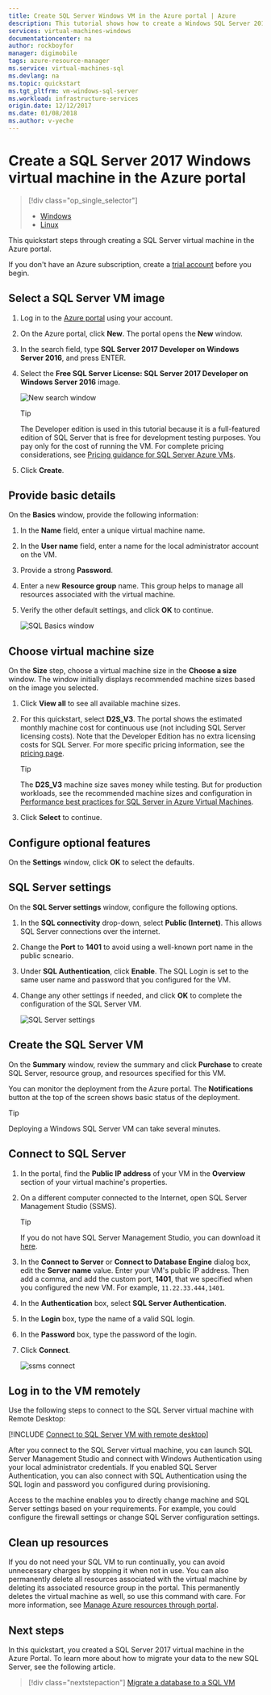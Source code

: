 ```yaml
---
title: Create SQL Server Windows VM in the Azure portal | Azure
description: This tutorial shows how to create a Windows SQL Server 2017 virtual machine in the Azure portal.
services: virtual-machines-windows
documentationcenter: na
author: rockboyfor
manager: digimobile
tags: azure-resource-manager
ms.service: virtual-machines-sql
ms.devlang: na
ms.topic: quickstart
ms.tgt_pltfrm: vm-windows-sql-server
ms.workload: infrastructure-services
origin.date: 12/12/2017
ms.date: 01/08/2018
ms.author: v-yeche
---
```


# Create a SQL Server 2017 Windows virtual machine in the Azure portal

> [!div class="op_single_selector"]
> * [Windows](quickstart-sql-vm-create-portal.md)
> * [Linux](../../linux/sql/provision-sql-server-linux-virtual-machine.md)

This quickstart steps through creating a SQL Server virtual machine in the Azure portal.

If you don't have an Azure subscription, create a [trial account](https://www.azure.cn/pricing/1rmb-trial) before you begin.

## <a id="select"></a> Select a SQL Server VM image

1. Log in to the [Azure portal](https://portal.azure.cn) using your account.

1. On the Azure portal, click **New**. The portal opens the **New** window.

1. In the search field, type **SQL Server 2017 Developer on Windows Server 2016**, and press ENTER.

1. Select the **Free SQL Server License: SQL Server 2017 Developer on Windows Server 2016** image.

   ![New search window](./media/quickstart-sql-vm-create-portal/newsearch.png)

   > [!TIP]
   > The Developer edition is used in this tutorial because it is a full-featured edition of SQL Server that is free for development testing purposes. You pay only for the cost of running the VM. For complete pricing considerations, see [Pricing guidance for SQL Server Azure VMs](virtual-machines-windows-sql-server-pricing-guidance.md).

1. Click **Create**.

## <a id="configure"></a> Provide basic details

On the **Basics** window, provide the following information:

1. In the **Name** field, enter a unique virtual machine name. 

1. In the **User name** field, enter a name for the local administrator account on the VM.

1. Provide a strong **Password**.

1. Enter a new **Resource group** name. This group helps to manage all resources associated with the virtual machine.

1. Verify the other default settings, and click **OK** to continue.

   ![SQL Basics window](./media/quickstart-sql-vm-create-portal/azure-sql-basic.png)

## Choose virtual machine size

On the **Size** step, choose a virtual machine size in the **Choose a size** window. The window initially displays recommended machine sizes based on the image you selected. 

1. Click **View all** to see all available machine sizes.

1. For this quickstart, select **D2S_V3**. The portal shows the estimated monthly machine cost for continuous use (not including SQL Server licensing costs). Note that the Developer Edition has no extra licensing costs for SQL Server. For more specific pricing information, see the [pricing page](https://www\.azure\.cn/pricing/details/virtual-machines/).

   > [!TIP]
   > The **D2S_V3** machine size saves money while testing. But for production workloads, see the recommended machine sizes and configuration in [Performance best practices for SQL Server in Azure Virtual Machines](virtual-machines-windows-sql-performance.md).

1. Click **Select** to continue.

## Configure optional features

On the **Settings** window, click **OK** to select the defaults.

## SQL Server settings

On the **SQL Server settings** window, configure the following options.

1. In the **SQL connectivity** drop-down, select **Public (Internet)**. This allows SQL Server connections over the internet.

1. Change the **Port** to **1401** to avoid using a well-known port name in the public scneario.

1. Under **SQL Authentication**, click **Enable**. The SQL Login is set to the same user name and password that you configured for the VM.

1. Change any other settings if needed, and click **OK** to complete the configuration of the SQL Server VM.

   ![SQL Server settings](./media/quickstart-sql-vm-create-portal/sql-settings.png)

## Create the SQL Server VM

On the **Summary** window, review the summary and click **Purchase** to create SQL Server, resource group, and resources specified for this VM.

You can monitor the deployment from the Azure portal. The **Notifications** button at the top of the screen shows basic status of the deployment.

> [!TIP]
> Deploying a Windows SQL Server VM can take several minutes.

## Connect to SQL Server

1. In the portal, find the **Public IP address** of your VM in the **Overview** section of your virtual machine's properties.

1. On a different computer connected to the Internet, open SQL Server Management Studio (SSMS).

   > [!TIP]
   > If you do not have SQL Server Management Studio, you can download it [here](https://docs.microsoft.com/sql/ssms/download-sql-server-management-studio-ssms).

1. In the **Connect to Server** or **Connect to Database Engine** dialog box, edit the **Server name** value. Enter your VM's public IP address. Then add a comma, and add the custom port, **1401**, that we specified when you configured the new VM. For example, `11.22.33.444,1401`.

1. In the **Authentication** box, select **SQL Server Authentication**.

1. In the **Login** box, type the name of a valid SQL login.

1. In the **Password** box, type the password of the login.

1. Click **Connect**.

    ![ssms connect](./media/quickstart-sql-vm-create-portal/ssms-connect.png)

## <a id="remotedesktop"></a> Log in to the VM remotely

Use the following steps to connect to the SQL Server virtual machine with Remote Desktop:

[!INCLUDE [Connect to SQL Server VM with remote desktop](../../../../includes/virtual-machines-sql-server-remote-desktop-connect.md)]

After you connect to the SQL Server virtual machine, you can launch SQL Server Management Studio and connect with Windows Authentication using your local administrator credentials. If you enabled SQL Server Authentication, you can also connect with SQL Authentication using the SQL login and password you configured during provisioning.

Access to the machine enables you to directly change machine and SQL Server settings based on your requirements. For example, you could configure the firewall settings or change SQL Server configuration settings.

## Clean up resources

If you do not need your SQL VM to run continually, you can avoid unnecessary charges by stopping it when not in use. You can also permanently delete all resources associated with the virtual machine by deleting its associated resource group in the portal. This permanently deletes the virtual machine as well, so use this command with care. For more information, see [Manage Azure resources through portal](../../../azure-resource-manager/resource-group-portal.md).

## Next steps

In this quickstart, you created a SQL Server 2017 virtual machine in the Azure Portal. To learn more about how to migrate your data to the new SQL Server, see the following article.

> [!div class="nextstepaction"]
> [Migrate a database to a SQL VM](virtual-machines-windows-migrate-sql.md)

<!--The parent file of includes file of virtual-machines-sql-server-remote-desktop-connect.md-->
<!--ms.date:01/08/2018-->

<!-- Update_Description: new articles on creating SQL Server 2017 on Server 2016 in portal -->